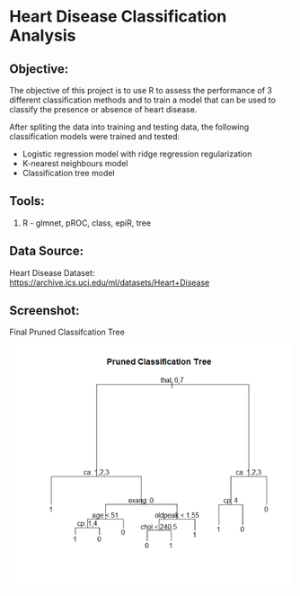 # Heart Disease Classification Analysis

## **Objective:**
The objective of this project is to use R to assess the performance of 3 different classification methods and to train a model that can be used to classify the presence or absence of heart disease. 

After spliting the data into training and testing data, the following classification models were trained and tested:
* Logistic regression model with ridge regression regularization
* K-nearest neighbours model
* Classification tree model

## **Tools:**
1.	R - glmnet, pROC, class, epiR, tree 

## **Data Source:**
Heart Disease Dataset: https://archive.ics.uci.edu/ml/datasets/Heart+Disease

## **Screenshot:**

Final Pruned Classifcation Tree

![figure1.jpeg](FinalTree.jpeg)